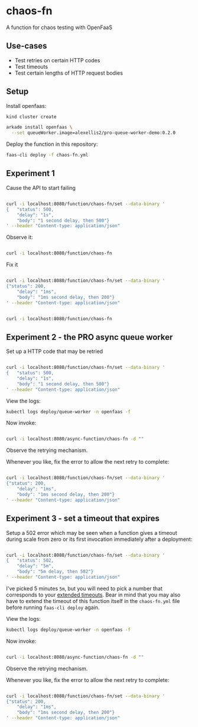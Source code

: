# chaos-fn

A function for chaos testing with OpenFaaS

## Use-cases

* Test retries on certain HTTP codes
* Test timeouts
* Test certain lengths of HTTP request bodies

## Setup

Install openfaas:

```bash
kind cluster create

arkade install openfaas \
  --set queueWorker.image=alexellis2/pro-queue-worker-demo:0.2.0
```

Deploy the function in this repository:

```bash
faas-cli deploy -f chaos-fn.yml
```

## Experiment 1

Cause the API to start failing

```bash

curl -i localhost:8080/function/chaos-fn/set --data-binary '
{	"status": 500,
	"delay": "1s",
    "body": "1 second delay, then 500"}
' --header "Content-type: application/json"

```

Observe it:

```bash

curl -i localhost:8080/function/chaos-fn

```

Fix it


```bash

curl -i localhost:8080/function/chaos-fn/set --data-binary '
{"status": 200,
	"delay": "1ms",
    "body": "1ms second delay, then 200"}
' --header "Content-type: application/json"

```


```bash

curl -i localhost:8080/function/chaos-fn

```

## Experiment 2 - the PRO async queue worker

Set up a HTTP code that may be retried

```bash

curl -i localhost:8080/function/chaos-fn/set --data-binary '
{	"status": 500,
	"delay": "1s",
    "body": "1 second delay, then 500"}
' --header "Content-type: application/json"

```

View the logs:

```bash
kubectl logs deploy/queue-worker -n openfaas -f

```

Now invoke:

```bash

curl -i localhost:8080/async-function/chaos-fn -d ""

```

Observe the retrying mechanism.

Whenever you like, fix the error to allow the next retry to complete:

```bash

curl -i localhost:8080/function/chaos-fn/set --data-binary '
{"status": 200,
	"delay": "1ms",
    "body": "1ms second delay, then 200"}
' --header "Content-type: application/json"

```

## Experiment 3 - set a timeout that expires

Setup a 502 error which may be seen when a function gives a timeout during scale from zero or its first invocation immediately after a deployment:

```bash

curl -i localhost:8080/function/chaos-fn/set --data-binary '
{	"status": 502,
	"delay": "5m",
    "body": "5m delay, then 502"}
' --header "Content-type: application/json"

```

I've picked 5 minutes `5m`, but you will need to pick a number that corresponds to your [extended timeouts](https://docs.openfaas.com/tutorials/expanded-timeouts/). Bear in mind that you may also have to extend the timeout of this function itself in the `chaos-fn.yml` file before running `faas-cli deploy` again.

View the logs:

```bash
kubectl logs deploy/queue-worker -n openfaas -f

```

Now invoke:

```bash

curl -i localhost:8080/async-function/chaos-fn -d ""

```

Observe the retrying mechanism.

Whenever you like, fix the error to allow the next retry to complete:

```bash

curl -i localhost:8080/function/chaos-fn/set --data-binary '
{"status": 200,
	"delay": "1ms",
    "body": "1ms second delay, then 200"}
' --header "Content-type: application/json"

```

